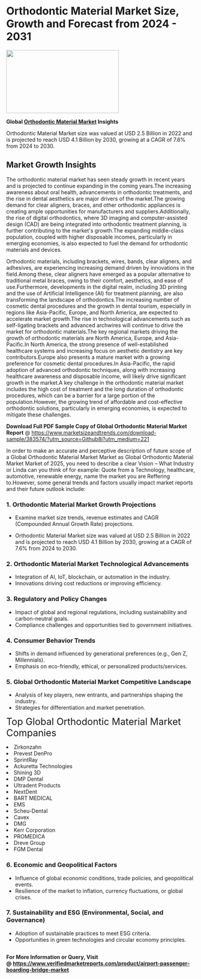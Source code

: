 <H1>Orthodontic Material Market Size, Growth and Forecast from 2024 - 2031</H1><img class="aligncenter size-medium wp-image-584254" src="https://thirdeyenews.in/wp-content/uploads/2024/09/Global-Market-Research-300x168.jpeg" alt="" width="300" height="168" /><p><strong>Global&nbsp;<a href="https://www.marketsizeandtrends.com/download-sample/383574/?utm_source=Github8j?utm_medium=221">Orthodontic Material Market</a> Insights</strong></p><p>Orthodontic Material Market size was valued at USD 2.5 Billion in 2022 and is projected to reach USD 4.1 Billion by 2030, growing at a CAGR of 7.6% from 2024 to 2030.</p><p><h2>Market Growth Insights</h2> <p>The orthodontic material market has seen steady growth in recent years and is projected to continue expanding in the coming years.The increasing awareness about oral health, advancements in orthodontic treatments, and the rise in dental aesthetics are major drivers of the market.The growing demand for clear aligners, braces, and other orthodontic appliances is creating ample opportunities for manufacturers and suppliers.Additionally, the rise of digital orthodontics, where 3D imaging and computer-assisted design (CAD) are being integrated into orthodontic treatment planning, is further contributing to the market's growth.The expanding middle-class population, coupled with higher disposable incomes, particularly in emerging economies, is also expected to fuel the demand for orthodontic materials and devices.</p> <p>Orthodontic materials, including brackets, wires, bands, clear aligners, and adhesives, are experiencing increasing demand driven by innovations in the field.Among these, clear aligners have emerged as a popular alternative to traditional metal braces, owing to their comfort, aesthetics, and ease of use.Furthermore, developments in the digital realm, including 3D printing and the use of Artificial Intelligence (AI) for treatment planning, are also transforming the landscape of orthodontics.The increasing number of cosmetic dental procedures and the growth in dental tourism, especially in regions like Asia-Pacific, Europe, and North America, are expected to accelerate market growth.The rise in technological advancements such as self-ligating brackets and advanced archwires will continue to drive the market for orthodontic materials.The key regional markets driving the growth of orthodontic materials are North America, Europe, and Asia-Pacific.In North America, the strong presence of well-established healthcare systems and increasing focus on aesthetic dentistry are key contributors.Europe also presents a mature market with a growing preference for cosmetic dental procedures.In Asia-Pacific, the rapid adoption of advanced orthodontic techniques, along with increasing healthcare awareness and disposable income, will likely drive significant growth in the market.A key challenge in the orthodontic material market includes the high cost of treatment and the long duration of orthodontic procedures, which can be a barrier for a large portion of the population.However, the growing trend of affordable and cost-effective orthodontic solutions, particularly in emerging economies, is expected to mitigate these challenges.<p><span class=""><strong>Download Full PDF Sample Copy of Global Orthodontic Material Market Report</strong> @ <a href="https://www.marketsizeandtrends.com/download-sample/383574/?utm_source=Github8j?utm_medium=221" target="_blank">https://www.marketsizeandtrends.com/download-sample/383574/?utm_source=Github8j?utm_medium=221</a></span></p><p>In order to make an accurate and perceptive description of future scope of a Global&nbsp;Orthodontic Material Market Market as Global&nbsp;Orthodontic Material Market Market of 2025, you need to describe a clear Vision &ndash; What Industry or Linda can you think of for example: Quote from a Technology, healthcare, automotive, renewable energy, name the market you are Reffering to.However, some general trends and factors usually impact market reports and their future outlook include:</p><h3>1.&nbsp;<strong>Orthodontic Material Market Growth Projections</strong></h3><ul><li>Examine market size trends, revenue estimates and CAGR (Compounded Annual Growth Rate) projections.</li><li><p>Orthodontic Material Market size was valued at USD 2.5 Billion in 2022 and is projected to reach USD 4.1 Billion by 2030, growing at a CAGR of 7.6% from 2024 to 2030.</p></li></ul><h3>2.&nbsp;<strong>Orthodontic Material Market Technological Advancements</strong></h3><ul><li>Integration of AI, IoT, blockchain, or automation in the industry.</li><li>Innovations driving cost reductions or improving efficiency.</li></ul><h3>3.&nbsp;<strong>Regulatory and Policy Changes</strong></h3><ul><li>Impact of global and regional regulations, including sustainability and carbon-neutral goals.</li><li>Compliance challenges and opportunities tied to government initiatives.</li></ul><h3>4.&nbsp;<strong>Consumer Behavior Trends</strong></h3><ul><li>Shifts in demand influenced by generational preferences (e.g., Gen Z, Millennials).</li><li>Emphasis on eco-friendly, ethical, or personalized products/services.</li></ul><h3>5.&nbsp;<strong>Global Orthodontic Material Market Competitive Landscape</strong></h3><ul><li>Analysis of key players, new entrants, and partnerships shaping the industry.</li><li>Strategies for differentiation and market penetration.</li></ul><p data-pm-slice="1 1 []"><span style="color: inherit; font-family: inherit; font-size: 25px;">Top Global Orthodontic Material Market Companies</span></p><div class="" data-test-id=""><p><li>Zirkonzahn</li><li> Prevest DenPro</li><li> SprintRay</li><li> Ackuretta Technologies</li><li> Shining 3D</li><li> DMP Dental</li><li> Ultradent Products</li><li> NextDent</li><li> BART MEDICAL</li><li> EMS</li><li> Scheu-Dental</li><li> Cavex</li><li> DMG</li><li> Kerr Corporation</li><li> PROMEDICA</li><li> Dreve Group</li><li> FGM Dental</li></p></div><h3>6.&nbsp;<strong>Economic and Geopolitical Factors</strong></h3><ul><li>Influence of global economic conditions, trade policies, and geopolitical events.</li><li>Resilience of the market to inflation, currency fluctuations, or global crises.</li></ul><h3>7.&nbsp;<strong>Sustainability and ESG (Environmental, Social, and Governance)</strong></h3><ul><li>Adoption of sustainable practices to meet ESG criteria.</li><li>Opportunities in green technologies and circular economy principles.</li></ul><h2><strong style="font-size: 14px;">For More Information or Query, Visit @&nbsp;</strong><a style="background-color: #ffffff; font-size: 14px;" href="https://www.marketsizeandtrends.com/report/orthodontic-material-market/" target="_blank">https://www.verifiedmarketreports.com/product/airport-passenger-boarding-bridge-market</a></h2>